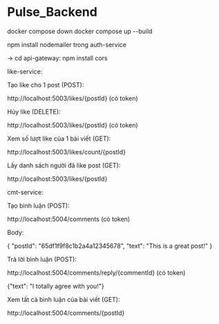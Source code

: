 # Pulse_Backend
docker compose down
docker compose up --build

npm install nodemailer trong auth-service

-> cd api-gateway: npm install cors

like-service:

Tạo like cho 1 post (POST):

http://localhost:5003/likes/{postId} (có token)

Hủy like (DELETE):

http://localhost:5003/likes/{postId} (có token)

Xem số lượt like của 1 bài viết (GET): 

http://localhost:5003/likes/count/{postId}

Lấy danh sách người đã like post (GET):

http://localhost:5003/likes/{postId}


cmt-service:

Tạo bình luận (POST):

http://localhost:5004/comments (có token)

Body: 

{
    "postId": "65df1f9f8c1b2a4a12345678",
    "text": "This is a great post!"
}

Trả lời bình luận (POST): 

http://localhost:5004/comments/reply/{commentId} (có token)

{"text": "I totally agree with you!"}

Xem tất cả bình luận của bài viết (GET): 

http://localhost:5004/comments/{postId}


